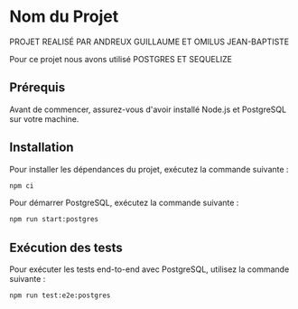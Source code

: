 # Nom du Projet
PROJET REALISÉ PAR ANDREUX GUILLAUME ET OMILUS JEAN-BAPTISTE

Pour ce projet nous avons utilisé POSTGRES ET SEQUELIZE 
## Prérequis

Avant de commencer, assurez-vous d'avoir installé Node.js et PostgreSQL sur votre machine.

## Installation

Pour installer les dépendances du projet, exécutez la commande suivante :

```bash
npm ci
```

Pour démarrer PostgreSQL, exécutez la commande suivante :
```bash
npm run start:postgres
```
## Exécution des tests
Pour exécuter les tests end-to-end avec PostgreSQL, utilisez la commande suivante :

```bash
npm run test:e2e:postgres
```